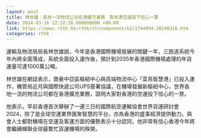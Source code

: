 ```yaml
---
layout: post
title: 林世雄：各地一流物流公司在港擴充業務　對本港空運投下信心一票
date: 2024-03-16 12:32:28.000000000 +08:00
link: https://news.rthk.hk/rthk/ch/component/k2/1744894-20240316.htm
categories: rthk
---
```


運輸及物流局局長林世雄說，今年是香港國際機場發展的關鍵一年，三跑道系統今年內將全面落成，系統全面投入運作後，預計到2035年香港國際機場處理的年貨運量可達1000萬公噸。

林世雄在網誌表示，敦豪中亞區樞紐中心與高端物流中心「菜鳥智慧港」已投入運作，機管局近月與國際快遞公司UPS簽署協議，在機場發展新樞紐中心，世界各地一流的物流公司都在香港擴充業務，證明大家對香港的空運投下信心的一票。

他表示，早前香港首次舉辦了一連三日的國際航空運輸協會世界貨運研討會2024，除了是全球空運業界匯聚智慧的平台，亦為香港的盛事經濟提供動力。與會人士都對機場在空運及客運方面的優勢表示十分認同，他非常有信心香港今年將會繼續蟬聯全球最繁忙貨運機場的殊榮。
